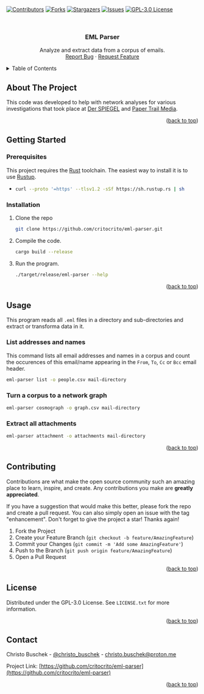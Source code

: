 <a name="readme-top"></a>

[![Contributors][contributors-shield]][contributors-url]
[![Forks][forks-shield]][forks-url]
[![Stargazers][stars-shield]][stars-url]
[![Issues][issues-shield]][issues-url]
[![GPL-3.0 License][license-shield]][license-url]


<br />
<div align="center">
  <h3 align="center">EML Parser</h3>

  <p align="center">
    Analyze and extract data from a corpus of emails.
    <br />
    <a href="https://github.com/critocrito/eml-parser/issues">Report Bug</a>
    ·
    <a href="https://github.com/critocrito/eml-parser/issues">Request Feature</a>
  </p>
</div>


<details>
  <summary>Table of Contents</summary>
  <ol>
    <li>
      <a href="#about-the-project">About The Project</a>
    </li>
    <li>
      <a href="#getting-started">Getting Started</a>
      <ul>
        <li><a href="#prerequisites">Prerequisites</a></li>
        <li><a href="#installation">Installation</a></li>
      </ul>
    </li>
    <li><a href="#usage">Usage</a></li>
    <li><a href="#contributing">Contributing</a></li>
    <li><a href="#license">License</a></li>
    <li><a href="#contact">Contact</a></li>
  </ol>
</details>


## About The Project

This code was developed to help with network analyses for various investigations that took place at [Der SPIEGEL](https://www.spiegel.de) and [Paper Trail Media](https://www.papertrailmedia.de). 

<p align="right">(<a href="#readme-top">back to top</a>)</p>


## Getting Started

### Prerequisites

This project requires the [Rust](https://www.rust-lang.org) toolchain. The easiest way to install it is to use [Rustup](https://rustup.rs).

* 
  ```sh
  curl --proto '=https' --tlsv1.2 -sSf https://sh.rustup.rs | sh
  ```

### Installation

1. Clone the repo
   ```sh
   git clone https://github.com/critocrito/eml-parser.git
   ```
2. Compile the code.
   ```sh
   cargo build --release
   ```
3. Run the program.
   ```sh
   ./target/release/eml-parser --help
   ```

<p align="right">(<a href="#readme-top">back to top</a>)</p>


## Usage

This program reads all `.eml` files in a directory and sub-directories and extract or transforma data in it.

### List addresses and names

This command lists all email addresses and names in a corpus and count the occurences of this email/name appearing in the `From`, `To`, `Cc` or `Bcc` email header.

``` sh
eml-parser list -o people.csv mail-directory
```

### Turn a corpus to a network graph

``` sh
eml-parser cosmograph -o graph.csv mail-directory
```

### Extract all attachments

``` sh
eml-parser attachment -o attachments mail-directory
```

<p align="right">(<a href="#readme-top">back to top</a>)</p>


## Contributing

Contributions are what make the open source community such an amazing place to learn, inspire, and create. Any contributions you make are **greatly appreciated**.

If you have a suggestion that would make this better, please fork the repo and create a pull request. You can also simply open an issue with the tag "enhancement".
Don't forget to give the project a star! Thanks again!

1. Fork the Project
2. Create your Feature Branch (`git checkout -b feature/AmazingFeature`)
3. Commit your Changes (`git commit -m 'Add some AmazingFeature'`)
4. Push to the Branch (`git push origin feature/AmazingFeature`)
5. Open a Pull Request

<p align="right">(<a href="#readme-top">back to top</a>)</p>


## License

Distributed under the GPL-3.0 License. See `LICENSE.txt` for more information.

<p align="right">(<a href="#readme-top">back to top</a>)</p>


## Contact

Christo Buschek - [@christo_buschek](https://twitter.com/christo_buschek) - christo.buschek@proton.me

Project Link: [https://github.com/critocrito/eml-parser](https://github.com/critocrito/eml-parser)

<p align="right">(<a href="#readme-top">back to top</a>)</p>


[contributors-shield]: https://img.shields.io/github/contributors/critocrito/eml-parser.svg?style=for-the-badge
[contributors-url]: https://github.com/critocrito/eml-parser/graphs/contributors
[forks-shield]: https://img.shields.io/github/forks/critocrito/eml-parser.svg?style=for-the-badge
[forks-url]: https://github.com/critocrito/eml-parser/network/members
[stars-shield]: https://img.shields.io/github/stars/critocrito/eml-parser.svg?style=for-the-badge
[stars-url]: https://github.com/critocrito/eml-parser/stargazers
[issues-shield]: https://img.shields.io/github/issues/critocrito/eml-parser.svg?style=for-the-badge
[issues-url]: https://github.com/critocrito/eml-parser/issues
[license-shield]: https://img.shields.io/github/license/critocrito/eml-parser.svg?style=for-the-badge
[license-url]: https://github.com/critocrito/eml-parser/blob/master/LICENSE.txt
[product-screenshot]: images/screenshot.png
